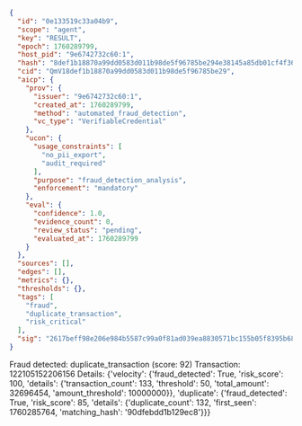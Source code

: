 ```json
{
  "id": "0e133519c33a04b9",
  "scope": "agent",
  "key": "RESULT",
  "epoch": 1760289799,
  "host_pid": "9e6742732c60:1",
  "hash": "8def1b18870a99dd0583d011b98de5f96785be294e38145a85db01cf4f36f5c2",
  "cid": "QmV18def1b18870a99dd0583d011b98de5f96785be29",
  "aicp": {
    "prov": {
      "issuer": "9e6742732c60:1",
      "created_at": 1760289799,
      "method": "automated_fraud_detection",
      "vc_type": "VerifiableCredential"
    },
    "ucon": {
      "usage_constraints": [
        "no_pii_export",
        "audit_required"
      ],
      "purpose": "fraud_detection_analysis",
      "enforcement": "mandatory"
    },
    "eval": {
      "confidence": 1.0,
      "evidence_count": 0,
      "review_status": "pending",
      "evaluated_at": 1760289799
    }
  },
  "sources": [],
  "edges": [],
  "metrics": {},
  "thresholds": {},
  "tags": [
    "fraud",
    "duplicate_transaction",
    "risk_critical"
  ],
  "sig": "2617beff98e206e984b5587c99a0f81ad039ea8830571bc155b05f8395b6871f"
}
```

Fraud detected: duplicate_transaction (score: 92)
Transaction: 122105152206156
Details: {'velocity': {'fraud_detected': True, 'risk_score': 100, 'details': {'transaction_count': 133, 'threshold': 50, 'total_amount': 32696454, 'amount_threshold': 10000000}}, 'duplicate': {'fraud_detected': True, 'risk_score': 85, 'details': {'duplicate_count': 132, 'first_seen': 1760285764, 'matching_hash': '90dfebdd1b129ec8'}}}